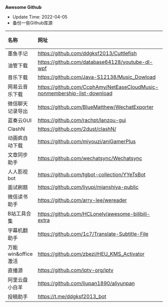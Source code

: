 **Awesome Github**
* Update Time: 2022-04-05
* 备份一些Github库源

| 名称 | 网址 | 备注 |
| :-- | :-- | :-: |
| 墨鱼手记 | https://github.com/ddgksf2013/Cuttlefish |  |
| 油管下载 | https://github.com/database64128/youtube-dl-wpf |  |
| 音乐下载 | https://github.com/Java-S12138/Music_Dowload |  |
| 网易云音乐下载 | https://github.com/CcphAmy/NetEaseCloudMusic-nonmembership-list-download |  |
| 微信聊天记录导出  | https://github.com/BlueMatthew/WechatExporter |  |
| 蓝奏云GUI | https://github.com/rachpt/lanzou-gui |  |
| ClashN | https://github.com/2dust/clashN/ |  |
| 动画疯自动下载 | https://github.com/miyouzi/aniGamerPlus |  |
| 文章同步助手 | https://github.com/wechatsync/Wechatsync |  |
| 人人影视bot | https://github.com/tgbot-collection/YYeTsBot |  |
| 面试刷题 | https://github.com/liyupi/mianshiya-public | | 
| 微信读书助手 | https://github.com/arry-lee/wereader | | 
| B站工具合集 | https://github.com/HCLonely/awesome-bilibili-extra | |
| 字幕机翻助手 | https://github.com/1c7/Translate-Subtitle-File | |
| 万能win&office激活 | https://github.com/zbezj/HEU_KMS_Activator | |
| 直播源 | https://github.com/iptv-org/iptv | |
| 阿里云盘小白羊 | https://github.com/liupan1890/aliyunpan | |
| 投稿助手 | https://t.me/ddgksf2013_bot |  |


